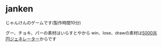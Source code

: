 # janken

じゃんけんのゲームです(製作時間10分)

グー、チョキ、パーの素材はいらすとやから
win、lose、drawの素材は[5000兆円ジェネレーター](https://yurafuca.github.io/5000choyen/)からです